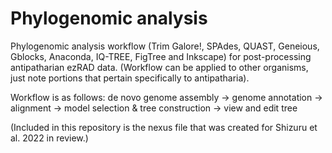 # Phylogenomic analysis
 
 Phylogenomic analysis workflow (Trim Galore!, SPAdes, QUAST, Geneious, Gblocks, Anaconda, IQ-TREE, FigTree and Inkscape) for post-processing antipatharian ezRAD data. (Workflow can be applied to other organisms, just note portions that pertain specifically to antipatharia).
  
 Workflow is as follows:
 de novo genome assembly -> genome annotation -> alignment -> model selection & tree construction -> view and edit tree
 

(Included in this repository is the nexus file that was created for Shizuru et al. 2022 in review.)
